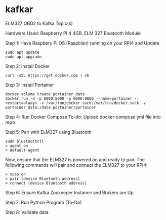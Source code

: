 # kafkar
ELM327 OBD2 to Kafka Topic(s)

Hardware Used: Raspberry PI 4 4GB, ELM 327 Bluetooth Module

Step 1: Have Raspbery Pi OS (Raspbian) running on your RPi4 and Update
```
sudo apt update
sudo apt upgrade
```

Step 2: Install Docker
```
curl -sSL https://get.docker.com | sh

```

Step 3: Install Portainer
```
docker volume create portainer_data
docker run -d -p 8000:8000 -p 9000:9000 --name=portainer --restart=always -v /var/run/docker.sock:/var/run/docker.sock -v portainer_data:/data portainer/portainer
```

Step 4: Run Docker Compose 
To-do: Upload docker-compose.yml file into repo

Step 5: Pair with ELM327 using Bluetooth
```
sudo bluetoothctl 
> agent on
> default-agent 
```
Now, ensure that the ELM327 is powered on and ready to pair. The following commands will pair and connect the ELM327 to your RPi4:
```
> scan on
> pair [device Bluetooth address]
> connect [device Bluetooth address]
```


Step 6: Ensure Kafka Zookeeper Instance and Brokers are Up

Step 7: Run Python Program (To-Do)

Step 8: Validate data
